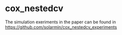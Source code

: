 # cox_nestedcv

The simulation exeriments in the paper can be found in https://github.com/solarmin/cox_nestedcv_experiments
